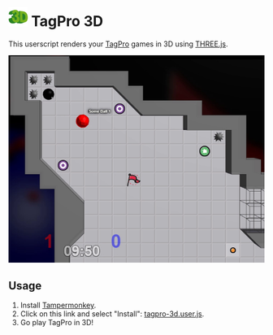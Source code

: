 # ![3d](assets/3d-38x.png) TagPro 3D

This userscript renders your [TagPro](http://tagpro.gg) games in 3D using [THREE.js](http://threejs.org).

[![example1](assets/example1.png)](https://gfycat.com/ThankfulVigorousCoati)

## Usage

1. Install [Tampermonkey](https://chrome.google.com/webstore/ail/tampermonkey/dhdgffkkebhmkfjojejmpbldmpobfkfo?hl=en).
2. Click on this link and select "Install": [tagpro-3d.user.js](https://keratagpro.github.io/tagpro-3d/tagpro-3d.user.js).
3. Go play TagPro in 3D!
